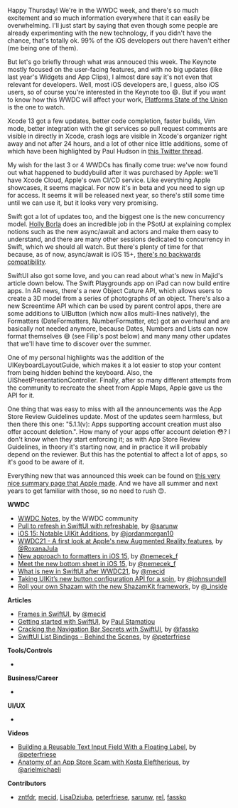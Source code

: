 Happy Thursday! We're in the WWDC week, and there's so much excitement and so much information everywhere that it can easily be overwhelming. I'll just start by saying that even though some people are already experimenting with the new technology, if you didn't have the chance, that's totally ok. 99% of the iOS developers out there haven't either (me being one of them). 

But let's go briefly through what was annouced this week. The Keynote mostly focused on the user-facing features, and with no big updates (like last year's Widgets and App Clips), I almost dare say it's not even that relevant for developers. Well, most iOS developers are, I guess, also iOS users, so of course you're interested in the Keynote too 😄. But if you want to know how this WWDC will affect your work, [Platforms State of the Union](https://developer.apple.com/wwdc21/102) is the one to watch. 

Xcode 13 got a few updates, better code completion, faster builds, Vim mode, better integration with the git services so pull request comments are visible in directly in Xcode, crash logs are visible in Xcode's organizer right away and not after 24 hours, and a lot of other nice little additions, some of which have been highlighted by Paul Hudson in [this Twitter thread](https://twitter.com/twostraws/status/1402138473415548933).

My wish for the last 3 or 4 WWDCs has finally come true: we've now found out what happened to buddybuild after it was purchased by Apple: we'll have Xcode Cloud, Apple's own CI/CD service. Like everything Apple showcases, it seems magical. For now it's in beta and you need to sign up for access. It seems it will be released next year, so there's still some time until we can use it, but it looks very very promising.

Swift got a lot of updates too, and the biggest one is the new concurrency model. [Holly Borla](https://twitter.com/hollyborla) does an incredible job in the PSotU at explaining complex notions such as the new async/await and actors and make them easy to understand, and there are many other sessions dedicated to concurrency in Swift, which we should all watch. But there's plenty of time for that because, as of now, async/await is iOS 15+, [there's no backwards compatibility](https://forums.swift.org/t/will-swift-concurrency-deploy-back-to-older-oss/49370/4). 

SwiftUI also got some love, and you can read about what's new in Majid's article down below. The Swift Playgrounds app on iPad can now build entire apps. In AR news, there's a new Object Cature API, which allows users to create a 3D model from a series of photographs of an object. There's also a new Screentime API which can be used by parent control apps, there are some additions to UIButton (which now allos multi-lines natively), the Formatters (DateFormatters, NumberFormatter, etc) got an overhaul and are basically not needed anymore, because Dates, Numbers and Lists can now format themselves 😅 (see Filip's post below) and many many other updates that we'll have time to discover over the summer.

One of my personal highlights was the addition of the UIKeyboardLayoutGuide, which makes it a lot easier to stop your content from being hidden behind the keyboard. Also, the UISheetPresentationController. Finally, after so many different attempts from the community to recreate the sheet from Apple Maps, Apple gave us the API for it.

One thing that was easy to miss with all the announcements was the App Store Review Guidelines update. Most of the updates seem harmless, but then there this one: "5.1.1(v): Apps supporting account creation must also offer account deletion.". How many of your apps offer account deletion 😳? I don't know when they start enforcing it; as with App Store Review Guidelines, in theory it's starting now, and in practice it will probably depend on the reviewer. But this has the potential to affect a lot of apps, so it's good to be aware of it.

Everything new that was announced this week can be found on [this very nice summary page that Apple made](https://developer.apple.com/documentation/New-Technologies-WWDC-2021). And we have all summer and next years to get familiar with those, so no need to rush 😊.

**WWDC**

* [WWDC Notes](https://wwdcnotes.com/), by the WWDC community
* [Pull to refresh in SwiftUI with refreshable](https://sarunw.com/posts/pull-to-refresh-in-swiftui/), by [@sarunw](https://twitter.com/sarunw)
* [iOS 15: Notable UIKit Additions](https://www.swiftjectivec.com/ios-15-notable-uikit-additions/), by [@jordanmorgan10](https://www.twitter.com/jordanmorgan10)
* [WWDC21 - A first look at Apple's new Augmented Reality features](https://engineering.monstar-lab.com/2021/06/08/WWDC21-A-first-look-at-Apples-new-Augmented-Reality-features), by [@RoxanaJula](https://twitter.com/RoxanaJula)
* [New approach to formatters in iOS 15](https://nemecek.be/blog/106/new-approach-to-formatters-in-ios-15), by [@nemecek_f](https://twitter.com/nemecek_f)
* [Meet the new bottom sheet in iOS 15](https://nemecek.be/blog/108/meet-the-new-bottom-sheet-in-ios-15), by [@nemecek_f](https://twitter.com/nemecek_f)
* [What is new in SwiftUI after WWDC21](https://swiftwithmajid.com/2021/06/08/what-is-new-in-swiftui-after-wwdc21/), by [@mecid](https://twitter.com/mecid)
* [Taking UIKit’s new button configuration API for a spin](https://wwdcbysundell.com/2021/uikits-new-button-configuration-api/), by [@johnsundell](https://twitter.com/johnsundell)
* [Roll your own Shazam with the new ShazamKit framework](https://wwdcbysundell.com/2021/roll-your-own-shazam-with-shazamkit/), by [@_inside](https://twitter.com/_inside)

**Articles**

* [Frames in SwiftUI](https://swiftwithmajid.com/2021/06/02/frames-in-swiftui/), by [@mecid](https://twitter.com/mecid)
* [Getting started with SwiftUI](https://paulstamatiou.com/getting-started-with-swiftui/), by [Paul Stamatiou](https://twitter.com/Stammy)
* [Cracking the Navigation Bar Secrets with SwiftUI](https://kristaps.me/blog/swiftui-navigationview/), by [@fassko](https://twitter.com/fassko)
* [SwiftUI List Bindings - Behind the Scenes](https://peterfriese.dev/swiftui-list-item-bindings-behind-the-scenes/), by [@peterfriese](https://twitter.com/peterfriese)

**Tools/Controls**

* 

**Business/Career**

* 

**UI/UX**

* 

**Videos**

* [Building a Reusable Text Input Field With a Floating Label](https://youtu.be/Sg0rfYL3utI), by [@peterfriese](https://twitter.com/peterfriese)
* [Anatomy of an App Store Scam with Kosta Eleftherious](https://appfigures.com/resources/chats/kosta-eleftheriou-anatomy-app-store-scam), by [@arielmichaeli](https://twitter.com/arielmichaeli)

**Contributors**

* [zntfdr](https://github.com/zntfdr), [mecid](https://github.com/mecid), [LisaDziuba](https://github.com/LisaDziuba), [peterfriese](https://twitter.com/peterfriese), [sarunw](https://github.com/sarunw), [rel](https://github.com/rel), [fassko](https://github.com/fassko)

